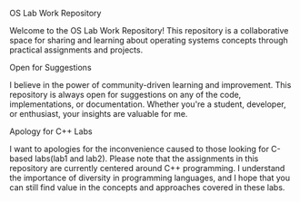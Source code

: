 OS Lab Work Repository

Welcome to the OS Lab Work Repository! This repository is a collaborative space for sharing and learning 
about operating systems concepts through practical assignments and projects.


Open for Suggestions

I believe in the power of community-driven learning and improvement.
This repository is always open for suggestions on any of the code, implementations, 
or documentation. Whether you're a student, developer, or enthusiast, your insights are valuable for me.


Apology for C++ Labs

I want to apologies for the inconvenience caused to those looking for C-based labs(lab1 and lab2). 
Please note that the assignments in this repository are currently centered around C++ programming.
I understand the importance of diversity in programming languages, and I hope that you can still find
value in the concepts and approaches covered in these labs.
